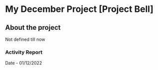 # My December Project [Project Bell]

## About the project

Not defined till now

### Activity Report

Date - 01/12/2022

